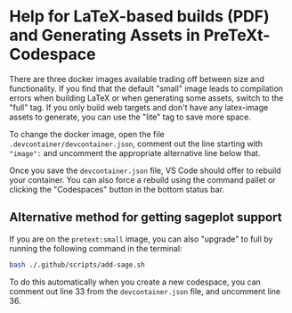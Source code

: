 # Help for LaTeX-based builds (PDF) and Generating Assets in PreTeXt-Codespace

There are three docker images available trading off between size and functionality.  If you find that the default "small" image leads to compilation errors when building LaTeX or when generating some assets, switch to the "full" tag.  If you only build web targets and don't have any latex-image assets to generate, you can use the "lite" tag to save more space.

To change the docker image, open the file `.devcontainer/devcontainer.json`, comment out the line starting with `"image":` and uncomment the appropriate alternative line below that.

Once you save the `devcontainer.json` file, VS Code should offer to rebuild your container.  You can also force a rebuild using the command pallet or clicking the "Codespaces" button in the bottom status bar.

## Alternative method for getting sageplot support

If you are on the `pretext:small` image, you can also "upgrade" to full by running the following command in the terminal:

```bash
bash ./.github/scripts/add-sage.sh
```

To do this automatically when you create a new codespace, you can comment out line 33 from the `devcontainer.json` file, and uncomment line 36.